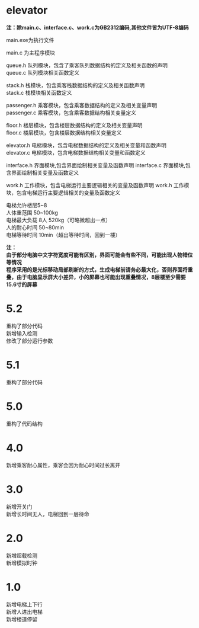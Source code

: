 # elevator

**注：除main.c、interface.c、work.c为GB2312编码,其他文件皆为UTF-8编码**  

main.exe为执行文件  

main.c 为主程序模块  

queue.h 队列模块，包含了乘客队列数据结构的定义及相关函数的声明  
queue.c 队列模块相关函数定义  

stack.h 栈模块，包含乘客栈数据结构的定义及相关函数声明  
stack.c 栈模块相关函数定义  

passenger.h 乘客模块，包含乘客数据结构的定义及相关变量声明  
passenger.c 乘客模块，包含乘客数据结构相关变量定义  

floor.h 楼层模块，包含楼层数据结构的定义及相关变量声明  
floor.c 楼层模块，包含楼层数据结构相关变量定义  

elevator.h 电梯模块，包含电梯数据结构的定义及相关变量和函数声明  
elevator.c 电梯模块，包含电梯数据结构相关变量和函数定义  

interface.h 界面模块,包含界面绘制相关变量及函数声明
interface.c 界面模块,包含界面绘制相关变量及函数定义

work.h 工作模块，包含电梯运行主要逻辑相关的变量及函数声明
work.h 工作模块，包含电梯运行主要逻辑相关的变量及函数定义

电梯允许楼层5\~8  
人体重范围 50\~100kg  
电梯最大负载 8人 520kg（可略微超出一点）  
人的耐心时间 50\~80min  
电梯等待时间 10min（超出等待时间，回到一楼）  

**注：**  
**由于部分电脑中文字符宽度可能有区别，界面可能会有些不同，可能出现人物错位等情况**  
**程序采用的是光标移动局部刷新的方式，生成电梯前请务必最大化，否则界面将重叠，由于电脑显示屏大小差异，小的屏幕也可能出现重叠情况，8层楼至少需要15.6寸的屏幕**
# 5.2
重构了部分代码  
新增输入检测  
修改了部分运行参数  

# 5.1
重构了部分代码

# 5.0
重构了代码结构  

# 4.0
新增乘客耐心属性，乘客会因为耐心时间过长离开  

# 3.0
新增开关门  
新增长时间无人，电梯回到一层待命  

# 2.0
新增超载检测  
新增模拟时钟

# 1.0 
新增电梯上下行  
新增人进出电梯  
新增楼道停留
